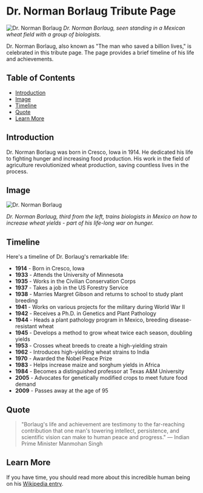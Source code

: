 # Dr. Norman Borlaug Tribute Page

![Dr. Norman Borlaug](https://cdn.freecodecamp.org/testable-projects-fcc/images/tribute-page-main-image.jpg)
_Dr. Norman Borlaug, seen standing in a Mexican wheat field with a group of biologists._

Dr. Norman Borlaug, also known as "The man who saved a billion lives," is celebrated in this tribute page. The page provides a brief timeline of his life and achievements.

## Table of Contents

- [Introduction](#introduction)
- [Image](#image)
- [Timeline](#timeline)
- [Quote](#quote)
- [Learn More](#learn-more)

## Introduction

Dr. Norman Borlaug was born in Cresco, Iowa in 1914. He dedicated his life to fighting hunger and increasing food production. His work in the field of agriculture revolutionized wheat production, saving countless lives in the process.

## Image

![Dr. Norman Borlaug](https://cdn.freecodecamp.org/testable-projects-fcc/images/tribute-page-main-image.jpg)

_Dr. Norman Borlaug, third from the left, trains biologists in Mexico on how to increase wheat yields - part of his life-long war on hunger._

## Timeline

Here's a timeline of Dr. Borlaug's remarkable life:

- **1914** - Born in Cresco, Iowa
- **1933** - Attends the University of Minnesota
- **1935** - Works in the Civilian Conservation Corps
- **1937** - Takes a job in the US Forestry Service
- **1938** - Marries Margret Gibson and returns to school to study plant breeding
- **1941** - Works on various projects for the military during World War II
- **1942** - Receives a Ph.D. in Genetics and Plant Pathology
- **1944** - Heads a plant pathology program in Mexico, breeding disease-resistant wheat
- **1945** - Develops a method to grow wheat twice each season, doubling yields
- **1953** - Crosses wheat breeds to create a high-yielding strain
- **1962** - Introduces high-yielding wheat strains to India
- **1970** - Awarded the Nobel Peace Prize
- **1983** - Helps increase maize and sorghum yields in Africa
- **1984** - Becomes a distinguished professor at Texas A&M University
- **2005** - Advocates for genetically modified crops to meet future food demand
- **2009** - Passes away at the age of 95

## Quote

> "Borlaug's life and achievement are testimony to the far-reaching contribution that one man's towering intellect, persistence, and scientific vision can make to human peace and progress."
> — Indian Prime Minister Manmohan Singh

## Learn More

If you have time, you should read more about this incredible human being on his [Wikipedia entry](https://en.wikipedia.org/wiki/Norman_Borlaug).
